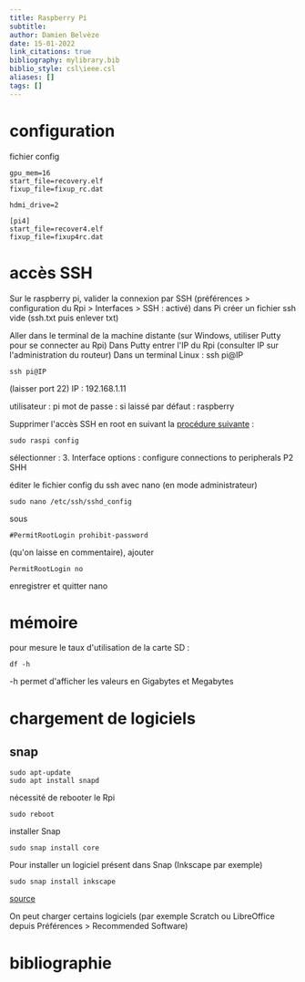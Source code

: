 ```yaml
---
title: Raspberry Pi
subtitle:
author: Damien Belvèze
date: 15-01-2022
link_citations: true
bibliography: mylibrary.bib
biblio_style: csl\ieee.csl
aliases: []
tags: []
---
```


# configuration
fichier config 

``````
gpu_mem=16
start_file=recovery.elf
fixup_file=fixup_rc.dat

hdmi_drive=2

[pi4]
start_file=recover4.elf
fixup_file=fixup4rc.dat
``````

# accès SSH

Sur le raspberry pi, valider la connexion par SSH 
(préférences > configuration du Rpi > Interfaces > SSH : activé)
dans Pi créer un fichier ssh vide (ssh.txt puis enlever txt)

Aller dans le terminal de la machine distante (sur Windows, utiliser Putty pour se connecter au Rpi)
Dans Putty entrer l'IP du Rpi (consulter IP sur l'administration du routeur)
Dans un terminal Linux : ssh pi@IP
``````
ssh pi@IP

``````
(laisser port 22)
IP : 192.168.1.11

utilisateur : pi
mot de passe :  si laissé par défaut : raspberry

Supprimer l'accès SSH en root en suivant la [procédure suivante](https://www.howtogeek.com/768053/how-to-ssh-into-your-raspberry-pi/) : 
``````
sudo raspi config
``````
sélectionner : 
3. Interface options : configure connections to peripherals
P2 SHH

éditer le fichier config du ssh avec nano (en mode administrateur)

``````
sudo nano /etc/ssh/sshd_config
``````

sous 
``````
#PermitRootLogin prohibit-password
``````
(qu'on laisse en commentaire), ajouter 
``````
PermitRootLogin no
``````

enregistrer et quitter nano

# mémoire

pour mesure le taux d'utilisation de la carte SD : 

``````
df -h
``````


-h permet d'afficher les valeurs en Gigabytes et Megabytes

# chargement de logiciels

## snap

``````
sudo apt-update
sudo apt install snapd
``````

nécessité de rebooter le Rpi

`````
sudo reboot
``````
 installer Snap

 ``````
 sudo snap install core
 ``````
 Pour installer un logiciel présent dans Snap (Inkscape par exemple)

 ``````
 sudo snap install inkscape
 ``````
 [source](https://snapcraft.io/install/inkscape/raspbian)

On peut charger certains logiciels (par exemple Scratch ou LibreOffice depuis Préférences > Recommended Software)



# bibliographie

